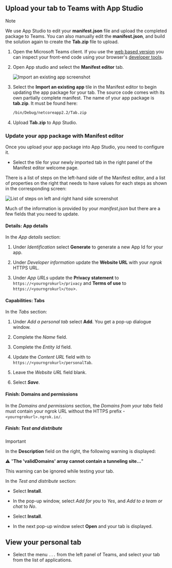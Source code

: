 ## Upload your tab to Teams with App Studio

>[!NOTE]
> We use App Studio to edit your **manifest.json** file and upload the completed package to Teams. You can also manually edit the **manifest.json**, and build the solution again to create the **Tab.zip** file to upload.

1. Open the Microsoft Teams client. If you use the [web based version](https://teams.microsoft.com) you can inspect your front-end code using your browser's [developer tools](~/tabs/how-to/developer-tools.md).

1. Open App studio and select the **Manifest editor** tab.

    ![Import an existing app screenshot](~/assets/images/tabs/Import-existing-tab.png)

1. Select the **Import an existing app** tile in the Manifest editor to begin updating the app package for your tab. The source code comes with its own partially complete manifest. The name of your app package is **tab.zip**. It must be found here:

    ```bash
    /bin/Debug/netcoreapp2.2/Tab.zip
    ```

1. Upload **Tab.zip** to App Studio.

### Update your app package with Manifest editor

Once you upload your app package into App Studio, you need to configure it.

- Select the tile for your newly imported tab in the right panel of the Manifest editor welcome page.

There is a list of steps on the left-hand side of the Manifest editor, and a list of properties on the right that needs to have values for each steps as shown in the corresponding screen:

![List of steps on left and right hand side screenshot](~/assets/images/tabs/Update-app-package-with-manifest-editor.png)

Much of the information is provided by your *manifest.json* but there are a few fields that you need to update.

#### Details: App details

In the *App details* section:

1. Under *Identification* select **Generate** to generate a new App Id for your app.

1. Under *Developer information* update the **Website URL** with your *ngrok* HTTPS URL.

1. Under *App URLs* update the **Privacy statement** to `https://<yourngrokurl>/privacy` and **Terms of use** to `https://<yourngrokurl>/tou`>.

#### Capabilities: Tabs

In the *Tabs* section:

1. Under *Add a personal tab* select **Add**. You get a pop-up dialogue window.

1. Complete the *Name* field.

1. Complete the *Entity Id* field.

1. Update the *Content URL* field with to `https://<yourngrokurl>/personalTab`.

1. Leave the *Website URL* field blank.

1. Select ***Save***.

#### Finish: Domains and permissions

In the *Domains and permissions* section, the *Domains from your tabs* field must contain your ngrok URL without the HTTPS prefix - `<yourngrokurl>.ngrok.io/`.

##### Finish: Test and distribute

>[!IMPORTANT]
>In the **Description** field on the right, the following warning is displayed:
>
>&#9888; "**The 'validDomains' array cannot contain a tunneling site...**"
>
>This warning can be ignored while testing your tab.

In the *Test and distribute* section:

- Select **Install**.

- In the pop-up window, select *Add for you* to *Yes*, and *Add to a team or chat* to *No*.

- Select **Install**.

- In the next pop-up window select **Open** and your tab is displayed.

## View your personal tab

- Select the menu `...` from the left panel of Teams, and select your tab from the list of applications.